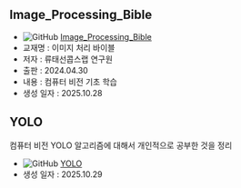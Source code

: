 ## Image_Processing_Bible
- ![GitHub](https://img.shields.io/badge/GitHub-181717?style=for-the-badge&logo=GitHub&logoColor=white) [Image_Processing_Bible](https://github.com/Max-JI64/Today-I-Learn/blob/main/Study/Image_Processing_Bible)
- 교재명 : 이미지 처리 바이블
- 저자 : 류태선콥스랩 연구원
- 출판 : 2024.04.30
- 내용 : 컴퓨터 비전 기초 학습
- 생성 일자 : 2025.10.28
## YOLO
컴퓨터 비전 YOLO 알고리즘에 대해서 개인적으로 공부한 것을 정리
- ![GitHub](https://img.shields.io/badge/GitHub-181717?style=for-the-badge&logo=GitHub&logoColor=white) [YOLO](https://github.com/Max-JI64/Today-I-Learn/blob/main/Study/YOLO)
- 생성 일자 : 2025.10.29